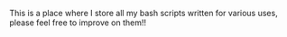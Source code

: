 This is a place where I store all my bash scripts written for various uses, please feel free to improve on them!!

